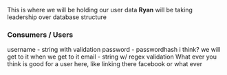 This is where we will be holding our user data
**Ryan** will be taking leadership over database structure
### Consumers / Users
username - string with validation
password - passwordhash i think? we will get to it when we get to it
email - string w/ regex validation
What ever you think is good for a user here, like linking there facebook or what ever
